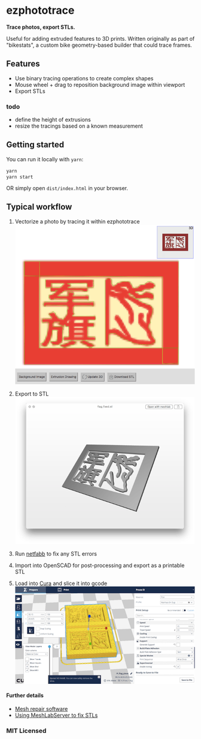 # ezphototrace

**Trace photos, export STLs.**

Useful for adding extruded features to 3D prints. Written originally as part of "bikestats", a custom bike geometry-based builder that could trace frames.

## Features

- Use binary tracing operations to create complex shapes
- Mouse wheel + drag to reposition background image within viewport
- Export STLs

### todo

- define the height of extrusions
- resize the tracings based on a known measurement

## Getting started

You can run it locally with `yarn`:

```
yarn
yarn start
```

OR simply open `dist/index.html` in your browser.

## Typical workflow

1. Vectorize a photo by tracing it within ezphototrace
    ![vectorize](1.png)

2. Export to STL
    ![vectorize](2.png)

3. Run [netfabb](https://service.netfabb.com) to fix any STL errors

4. Import into OpenSCAD for post-processing and export as a printable STL

5. Load into [Cura](https://ultimaker.com/en/products/cura-software) and slice it into gcode
    ![vectorize](5.png)

#### Further details

- [Mesh repair software](http://www.meshrepair.org/)
- [Using MeshLabServer to fix STLs](https://sourceforge.net/p/meshlab/discussion/499532/thread/ee1fb697/?limit=25)

### MIT Licensed
